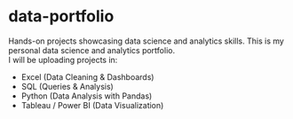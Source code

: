 # data-portfolio
Hands-on projects showcasing data science and analytics skills.
This is my personal data science and analytics portfolio.  
I will be uploading projects in:
- Excel (Data Cleaning & Dashboards)  
- SQL (Queries & Analysis)  
- Python (Data Analysis with Pandas)  
- Tableau / Power BI (Data Visualization)
